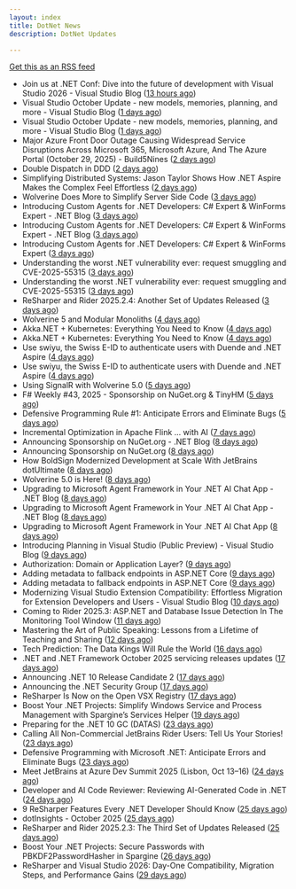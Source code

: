 ```yaml
---
layout: index
title: DotNet News
description: DotNet Updates

---
```


[Get this as an RSS feed](/dotnet.rss)

<!-- news_marker starts -->
- Join us at .NET Conf: Dive into the future of development with Visual Studio 2026 - Visual Studio Blog ([13 hours ago](https://dotnetkicks.com/r/733805?url=https://devblogs.microsoft.com/visualstudio/join-us-at-net-conf-dive-into-the-future-of-development-with-visual-studio-2026/))
- Visual Studio October Update - new models, memories, planning, and more - Visual Studio Blog ([1 days ago](https://dotnetkicks.com/r/733591?url=https://devblogs.microsoft.com/visualstudio/visual-studio-october-update/))
- Visual Studio October Update - new models, memories, planning, and more - Visual Studio Blog ([1 days ago](https://dotnetkicks.com/r/733572?url=https://devblogs.microsoft.com/visualstudio/visual-studio-october-update/))
- Major Azure Front Door Outage Causing Widespread Service Disruptions Across Microsoft 365, Microsoft Azure, And The Azure Portal (October 29, 2025)  -  Build5Nines ([2 days ago](https://dotnetkicks.com/r/733474?url=https://build5nines.com/major-azure-front-door-outage-causing-widespread-service-disruptions-across-microsoft-365-microsoft-azure-and-the-azure-portal-october-29-2025/))
- Double Dispatch in DDD ([2 days ago](https://dotnetkicks.com/r/733460?url=https://codeopinion.com/double-dispatch-in-ddd/))
- Simplifying Distributed Systems: Jason Taylor Shows How .NET Aspire Makes the Complex Feel Effortless ([2 days ago](https://blog.jetbrains.com/dotnet/2025/10/29/simplifying-distributed-systems-dotnet-aspire-jason-taylor/))
- Wolverine Does More to Simplify Server Side Code ([3 days ago](https://dotnetkicks.com/r/733412?url=https://jeremydmiller.com/2025/10/28/wolverine-does-more-to-simplify-server-side-code/))
- Introducing Custom Agents for .NET Developers: C# Expert & WinForms Expert - .NET Blog ([3 days ago](https://dotnetkicks.com/r/733409?url=https://devblogs.microsoft.com/dotnet/introducing-custom-agents-for-dotnet-developers-csharp-expert-winforms-expert/))
- Introducing Custom Agents for .NET Developers: C# Expert & WinForms Expert - .NET Blog ([3 days ago](https://dotnetkicks.com/r/733405?url=https://devblogs.microsoft.com/dotnet/introducing-custom-agents-for-dotnet-developers-csharp-expert-winforms-expert/))
- Introducing Custom Agents for .NET Developers: C# Expert & WinForms Expert ([3 days ago](https://devblogs.microsoft.com/dotnet/introducing-custom-agents-for-dotnet-developers-csharp-expert-winforms-expert/))
- Understanding the worst .NET vulnerability ever: request smuggling and CVE-2025-55315 ([3 days ago](https://dotnetkicks.com/r/733349?url=https://andrewlock.net/understanding-the-worst-dotnet-vulnerability-request-smuggling-and-cve-2025-55315/))
- Understanding the worst .NET vulnerability ever: request smuggling and CVE-2025-55315 ([3 days ago](https://andrewlock.net/understanding-the-worst-dotnet-vulnerability-request-smuggling-and-cve-2025-55315/))
- ReSharper and Rider 2025.2.4: Another Set of Updates Released ([3 days ago](https://blog.jetbrains.com/dotnet/2025/10/28/resharper-and-rider-2025-1-4-2/))
- Wolverine 5 and Modular Monoliths ([4 days ago](https://dotnetkicks.com/r/733335?url=https://jeremydmiller.com/2025/10/27/wolverine-5-and-modular-monoliths/))
- Akka.NET + Kubernetes: Everything You Need to Know ([4 days ago](https://dotnetkicks.com/r/733280?url=https://petabridge.com/blog/akkadotnet-guide-to-kubernetes/))
- Akka.NET + Kubernetes: Everything You Need to Know ([4 days ago](https://dotnetkicks.com/r/733275?url=https://petabridge.com/blog/akkadotnet-guide-to-kubernetes/))
- Use swiyu, the Swiss E-ID to authenticate users with Duende and .NET Aspire ([4 days ago](https://dotnetkicks.com/r/733251?url=https://damienbod.com/2025/10/27/use-swiyu-the-swiss-e-id-to-authenticate-users-with-duende-and-net-aspire/))
- Use swiyu, the Swiss E-ID to authenticate users with Duende and .NET Aspire ([4 days ago](https://dotnetkicks.com/r/733244?url=https://damienbod.com/2025/10/27/use-swiyu-the-swiss-e-id-to-authenticate-users-with-duende-and-net-aspire/))
- Using SignalR with Wolverine 5.0 ([5 days ago](https://dotnetkicks.com/r/733223?url=https://jeremydmiller.com/2025/10/26/using-signalr-with-wolverine-5-0/))
- F# Weekly #43, 2025 - Sponsorship on NuGet.org &amp; TinyHM ([5 days ago](https://dotnetkicks.com/r/733220?url=https://sergeytihon.com/2025/10/25/f-weekly-43-2025-sponsorship-on-nuget-org-tinyhm/))
- Defensive Programming Rule #1: Anticipate Errors and Eliminate Bugs ([5 days ago](https://dotnettips.wordpress.com/2025/10/26/defensive-programming-rule-1-anticipate-errors-and-eliminate-bugs/))
- Incremental Optimization in Apache Flink ... with AI ([7 days ago](https://dotnetkicks.com/r/733166?url=https://rion.io/2025/10/24/incremental-optimization-in-apache-flink-with-ai/))
- Announcing Sponsorship on NuGet.org - .NET Blog ([8 days ago](https://dotnetkicks.com/r/733122?url=https://devblogs.microsoft.com/dotnet/announcing-sponsorship-on-nugetdotorg-for-maintainer-appreciation/))
- Announcing Sponsorship on NuGet.org ([8 days ago](https://devblogs.microsoft.com/dotnet/announcing-sponsorship-on-nugetdotorg-for-maintainer-appreciation/))
- How BoldSign Modernized Development at Scale With JetBrains dotUltimate ([8 days ago](https://blog.jetbrains.com/dotnet/2025/10/23/how-boldsign-modernized-development-at-scale-with-jetbrains-dotultimate/))
- Wolverine 5.0 is Here! ([8 days ago](https://dotnetkicks.com/r/733104?url=https://jeremydmiller.com/2025/10/23/wolverine-5-0-is-here/))
- Upgrading to Microsoft Agent Framework in Your .NET AI Chat App - .NET Blog ([8 days ago](https://dotnetkicks.com/r/733085?url=https://devblogs.microsoft.com/dotnet/upgrading-to-microsoft-agent-framework-in-your-dotnet-ai-chat-app/))
- Upgrading to Microsoft Agent Framework in Your .NET AI Chat App - .NET Blog ([8 days ago](https://dotnetkicks.com/r/733075?url=https://devblogs.microsoft.com/dotnet/upgrading-to-microsoft-agent-framework-in-your-dotnet-ai-chat-app/))
- Upgrading to Microsoft Agent Framework in Your .NET AI Chat App ([8 days ago](https://devblogs.microsoft.com/dotnet/upgrading-to-microsoft-agent-framework-in-your-dotnet-ai-chat-app/))
- Introducing Planning in Visual Studio (Public Preview) - Visual Studio Blog ([9 days ago](https://dotnetkicks.com/r/732943?url=https://devblogs.microsoft.com/visualstudio/introducing-planning-in-visual-studio-public-preview/))
- Authorization: Domain or Application Layer? ([9 days ago](https://dotnetkicks.com/r/732935?url=https://codeopinion.com/authorization-domain-or-application-layer/))
- Adding metadata to fallback endpoints in ASP.NET Core ([9 days ago](https://dotnetkicks.com/r/732914?url=https://andrewlock.net/adding-metadata-to-fallback-endpoints-in-aspnetcore/))
- Adding metadata to fallback endpoints in ASP.NET Core ([9 days ago](https://andrewlock.net/adding-metadata-to-fallback-endpoints-in-aspnetcore/))
- Modernizing Visual Studio Extension Compatibility: Effortless Migration for Extension Developers and Users - Visual Studio Blog ([10 days ago](https://dotnetkicks.com/r/732859?url=https://devblogs.microsoft.com/visualstudio/modernizing-visual-studio-extension-compatibility-effortless-migration-for-extension-developers-and-users/))
- Coming to Rider 2025.3: ASP.NET and Database Issue Detection In The Monitoring Tool Window ([11 days ago](https://blog.jetbrains.com/dotnet/2025/10/20/rider-2025-3-asp-dotnet-and-database-issue-monitoring/))
- Mastering the Art of Public Speaking: Lessons from a Lifetime of Teaching and Sharing ([12 days ago](https://dotnettips.wordpress.com/2025/10/19/mastering-the-art-of-public-speaking-lessons-from-a-lifetime-of-teaching-and-sharing/))
- Tech Prediction: The Data Kings Will Rule the World ([16 days ago](https://dotnettips.wordpress.com/2025/10/15/tech-prediction-the-data-kings-will-rule-the-world/))
- .NET and .NET Framework October 2025 servicing releases updates ([17 days ago](https://devblogs.microsoft.com/dotnet/dotnet-and-dotnet-framework-october-2025-servicing-updates/))
- Announcing .NET 10 Release Candidate 2 ([17 days ago](https://devblogs.microsoft.com/dotnet/dotnet-10-rc-2/))
- Announcing the .NET Security Group ([17 days ago](https://devblogs.microsoft.com/dotnet/announcing-dotnet-security-group/))
- ReSharper Is Now on the Open VSX Registry ([17 days ago](https://blog.jetbrains.com/dotnet/2025/10/14/resharper-open-vsx/))
- Boost Your .NET Projects: Simplify Windows Service and Process Management with Spargine’s Services Helper ([19 days ago](https://dotnettips.wordpress.com/2025/10/12/boost-your-net-projects-simplify-windows-service-and-process-management-with-spargines-services-helper/))
- Preparing for the .NET 10 GC (DATAS) ([23 days ago](https://devblogs.microsoft.com/dotnet/preparing-for-dotnet-10-gc/))
- Calling All Non-Commercial JetBrains Rider Users: Tell Us Your Stories! ([23 days ago](https://blog.jetbrains.com/dotnet/2025/10/08/calling-all-non-commercial-rider-users/))
- Defensive Programming with Microsoft .NET: Anticipate Errors and Eliminate Bugs ([23 days ago](https://dotnettips.wordpress.com/2025/10/08/defensive-programming-with-microsoft-net-anticipate-errors-and-eliminate-bugs/))
- Meet JetBrains at Azure Dev Summit 2025 (Lisbon, Oct 13–16) ([24 days ago](https://blog.jetbrains.com/dotnet/2025/10/07/meet-jetbrains-at-azure-dev-summit-2025/))
- Developer and AI Code Reviewer: Reviewing AI-Generated Code in .NET ([24 days ago](https://devblogs.microsoft.com/dotnet/developer-and-ai-code-reviewer-reviewing-ai-generated-code-in-dotnet/))
- 9 ReSharper Features Every .NET Developer Should Know ([25 days ago](https://blog.jetbrains.com/dotnet/2025/10/06/9-resharper-features-every-dotnet-developer-should-know/))
- dotInsights  -  October 2025 ([25 days ago](https://blog.jetbrains.com/dotnet/2025/10/06/dotinsights-october-2025/))
- ReSharper and Rider 2025.2.3: The Third Set of Updates Released ([25 days ago](https://blog.jetbrains.com/dotnet/2025/10/06/resharper-and-rider-2025-2-3/))
- Boost Your .NET Projects: Secure Passwords with PBKDF2PasswordHasher in Spargine ([26 days ago](https://dotnettips.wordpress.com/2025/10/05/boost-your-net-projects-secure-passwords-with-pbkdf2passwordhasher-in-spargine/))
- ReSharper and Visual Studio 2026: Day-One Compatibility, Migration Steps, and Performance Gains ([29 days ago](https://blog.jetbrains.com/dotnet/2025/10/02/resharper-and-visual-studio-2026/))

<!-- news_marker ends -->